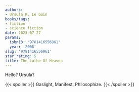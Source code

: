 ```yaml
---
authors:
- Ursula K. Le Guin
books/tags:
- fiction
- science fiction
date: 2023-07-27
params:
  isbn13: '9781416556961'
  year: '2008'
slug: '9781416556961'
star_rating: 5
title: The Lathe Of Heaven
---
```


Hello? Ursula?

<!--more-->

{{< spoiler >}} Gaslight, Manifest, Philosophize. {{< /spoiler >}}